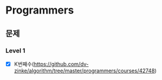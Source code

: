 # Programmers 




## 문제

### Level 1 
- [x] K번째수(https://github.com/dv-zinke/algorithm/tree/master/programmers/courses/42748)